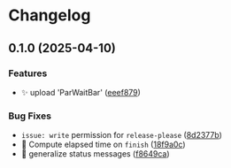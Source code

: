 # Changelog

## 0.1.0 (2025-04-10)


### Features

* ✨ upload 'ParWaitBar' ([eeef879](https://github.com/djmaxus/par-waitbar/commit/eeef879cd6f551a73b4a71a05741a8bcbc2cb6c2))


### Bug Fixes

* `issue: write` permission for `release-please` ([8d2377b](https://github.com/djmaxus/par-waitbar/commit/8d2377b0202a434469f54df2abc803daec8d74c3))
* 🐛 Compute elapsed time on `finish` ([18f9a0c](https://github.com/djmaxus/par-waitbar/commit/18f9a0c0cad2093698a7850211f53c4d252a25a2))
* 🚸 generalize status messages ([f8649ca](https://github.com/djmaxus/par-waitbar/commit/f8649ca4ceae70853abe6e82e4af806ae36c3556))
